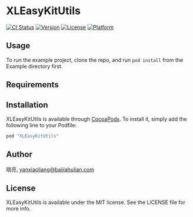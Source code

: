 # XLEasyKitUtils

[![CI Status](http://img.shields.io/travis/晓亮/XLEasyKitUtils.svg?style=flat)](https://travis-ci.org/晓亮/XLEasyKitUtils)
[![Version](https://img.shields.io/cocoapods/v/XLEasyKitUtils.svg?style=flat)](http://cocoapods.org/pods/XLEasyKitUtils)
[![License](https://img.shields.io/cocoapods/l/XLEasyKitUtils.svg?style=flat)](http://cocoapods.org/pods/XLEasyKitUtils)
[![Platform](https://img.shields.io/cocoapods/p/XLEasyKitUtils.svg?style=flat)](http://cocoapods.org/pods/XLEasyKitUtils)

## Usage

To run the example project, clone the repo, and run `pod install` from the Example directory first.

## Requirements

## Installation

XLEasyKitUtils is available through [CocoaPods](http://cocoapods.org). To install
it, simply add the following line to your Podfile:

```ruby
pod "XLEasyKitUtils"
```

## Author

晓亮, yanxiaoliang@baijiahulian.com

## License

XLEasyKitUtils is available under the MIT license. See the LICENSE file for more info.
